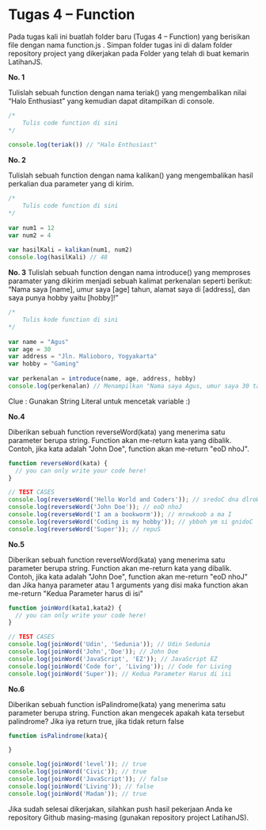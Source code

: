# __Tugas 4 – Function__

Pada tugas kali ini buatlah folder baru (Tugas 4 – Function) yang berisikan file dengan nama function.js . Simpan folder tugas ini di dalam folder repository project yang dikerjakan pada Folder yang telah di buat kemarin LatihanJS.

**No. 1** 

Tulislah sebuah function dengan nama teriak() yang mengembalikan nilai “Halo Enthusiast” yang kemudian dapat ditampilkan di console.

```js
/*
    Tulis code function di sini
*/
 
console.log(teriak()) // "Halo Enthusiast" 

```
**No. 2**

Tulislah sebuah function dengan nama kalikan() yang mengembalikan hasil perkalian dua parameter yang di kirim.

```js
/*
    Tulis code function di sini
*/
 
var num1 = 12
var num2 = 4
 
var hasilKali = kalikan(num1, num2)
console.log(hasilKali) // 48
```


**No. 3** 
Tulislah sebuah function dengan nama introduce() yang memproses paramater yang dikirim menjadi sebuah kalimat perkenalan seperti berikut: “Nama saya [name], umur saya [age] tahun, alamat saya di [address], dan saya punya hobby yaitu [hobby]!”

```js
/* 
    Tulis kode function di sini
*/
 
var name = "Agus"
var age = 30
var address = "Jln. Malioboro, Yogyakarta"
var hobby = "Gaming"
 
var perkenalan = introduce(name, age, address, hobby)
console.log(perkenalan) // Menampilkan "Nama saya Agus, umur saya 30 tahun, alamat saya di Jln. Malioboro, Yogyakarta, dan saya punya hobby yaitu Gaming!" 
```
Clue : Gunakan String Literal untuk mencetak variable :)


**No.4**

Diberikan sebuah function reverseWord(kata) yang menerima satu parameter berupa string. Function akan me-return kata yang dibalik. Contoh, jika kata adalah "John Doe", function akan me-return "eoD nhoJ".

```js
function reverseWord(kata) {
  // you can only write your code here!
}

// TEST CASES
console.log(reverseWord('Hello World and Coders')); // sredoC dna dlroW olleH
console.log(reverseWord('John Doe')); // eoD nhoJ
console.log(reverseWord('I am a bookworm')); // mrowkoob a ma I
console.log(reverseWord('Coding is my hobby')); // ybboh ym si gnidoC
console.log(reverseWord('Super')); // repuS
```

**No.5**

Diberikan sebuah function reverseWord(kata) yang menerima satu parameter berupa string. Function akan me-return kata yang dibalik. Contoh, jika kata adalah "John Doe", function akan me-return "eoD nhoJ" dan
Jika hanya parameter atau 1 arguments yang disi maka function akan me-return "Kedua Parameter harus di isi"

```js
function joinWord(kata1,kata2) {
  // you can only write your code here!
}

// TEST CASES
console.log(joinWord('Udin', 'Sedunia')); // Udin Sedunia
console.log(joinWord('John','Doe')); // John Doe
console.log(joinWord('JavaScript', 'EZ')); // JavaScript EZ
console.log(joinWord('Code for', 'Living')); // Code for Living
console.log(joinWord('Super')); // Kedua Parameter Harus di isi
```

**No.6**

Diberikan sebuah function isPalindrome(kata) yang menerima satu parameter berupa string. Function akan mengecek apakah kata tersebut palindrome? Jika iya return true, jika tidak return false

```js
function isPalindrome(kata){

}

console.log(joinWord('level')); // true
console.log(joinWord('Civic')); // true
console.log(joinWord('JavaScript')); // false
console.log(joinWord('Living')); // false
console.log(joinWord('Madam')); // true
```

Jika sudah selesai dikerjakan, silahkan push hasil pekerjaan Anda ke repository Github masing-masing (gunakan repository project LatihanJS).
